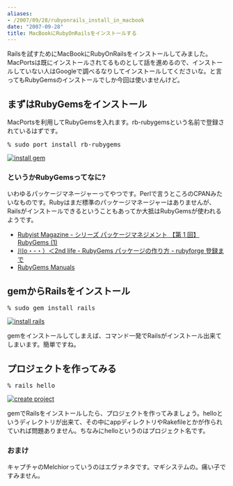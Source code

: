 ```yaml
---
aliases:
- /2007/09/28/rubyonrails_install_in_macbook
date: "2007-09-28"
title: MacBookにRubyOnRailsをインストールする
---
```

Railsを試すためにMacBookにRubyOnRailsをインストールしてみました。MacPortsは既にインストールされてるものとして話を進めるので、インストールしていない人はGoogleで調べるなりしてインストールしてくださいな。と言ってもRubyGemsのインストールでしか今回は使いませんけど。
<h2>まずはRubyGemsをインストール</h2>
MacPortsを利用してRubyGemsを入れます。rb-rubygemsという名前で登録されているはずです。
<pre>% sudo port install rb-rubygems</pre>
<a href="http://www.flickr.com/photo_zoom.gne?id=1447826801&amp;size=o"><img src="http://farm2.static.flickr.com/1008/1447826801_bf64321738.jpg?v=0" alt="install gem" /></a>
<h3>というかRubyGemsってなに?</h3>
いわゆるパッケージマネージャーってやつです。Perlで言うところのCPANみたいなものです。Rubyはまだ標準のパッケージマネージャーはありませんが、Railsがインストールできるということもあってか大抵はRubyGemsが使われるようです。
<ul>
	<li><a href="http://jp.rubyist.net/magazine/?0006-PackageManagement">Rubyist Magazine - シリーズ パッケージマネジメント 【第 1 回】 RubyGems (1)</a></li>
	<li><a href="http://d.hatena.ne.jp/secondlife/20061106/1162785661">川o・-・）＜2nd life - RubyGems パッケージの作り方 - rubyforge 登録まで</a></li>
	<li><a href="http://www.rubygems.org/">RubyGems Manuals</a></li>
</ul>
<h2>gemからRailsをインストール</h2>
<pre>% sudo gem install rails</pre>
<a href="http://www.flickr.com/photo_zoom.gne?id=1447826981&amp;size=o"><img src="http://farm2.static.flickr.com/1341/1447826981_c3eb32b601.jpg?v=0" alt="install rails" /></a>

gemをインストールしてしまえば、コマンド一発でRailsがインストール出来てしまいます。簡単ですね。
<h2>プロジェクトを作ってみる</h2>
<pre>% rails hello</pre>
<a href="http://www.flickr.com/photo_zoom.gne?id=1447827317&amp;size=o"><img src="http://farm2.static.flickr.com/1245/1447827317_f6bc5901ef.jpg?v=0" alt="create project" /></a>

gemでRailsをインストールしたら、プロジェクトを作ってみましょう。helloというディレクトリが出来て、その中にappディレクトリやRakefileとかが作られていれば問題ありません。ちなみにhelloというのはプロジェクト名です。
<h3>おまけ</h3>
キャプチャのMelchiorっていうのはエヴァネタです。マギシステムの。痛い子ですみません。